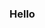 ### Hello

<!--
**hotarakit/hotarakit** is a ✨ _special_ ✨ repository because its `README.md` (this file) appears on your GitHub profile.

Here are some ideas to get you started:

- I'm currently working on a project for my Web Development Class
- How to create a running github website WITHOUT USING POPCODE
- I do this projicject by myself
- I sometimes rely on my teacher for sources to help me create my project 
- 
- You can email me at phot5091@taehs.org "School Email" or patrickhotarakit@gmail.com "General Email".
- 
- ⚡ As a main sport other than boxing, football, basketball, and basball, I do Boxing since not only its by main playing sport but its also one of my most favorite out of all combat sports. I practice bosing ever since I was a young kid that would be 6 years. 
-->
